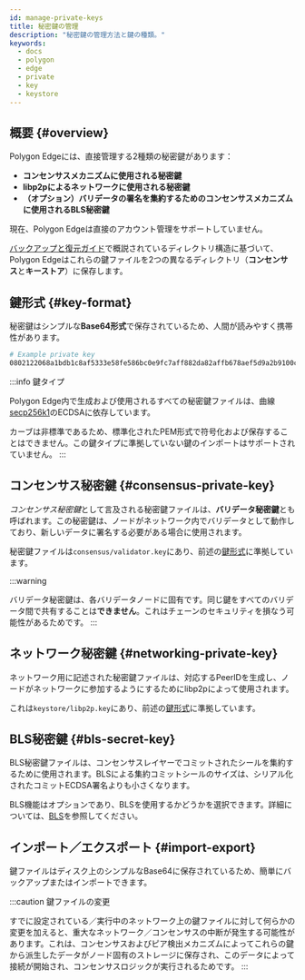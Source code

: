 ```yaml
---
id: manage-private-keys
title: 秘密鍵の管理
description: "秘密鍵の管理方法と鍵の種類。"
keywords:
  - docs
  - polygon
  - edge
  - private
  - key
  - keystore
---
```


## 概要 {#overview}

Polygon Edgeには、直接管理する2種類の秘密鍵があります：

* **コンセンサスメカニズムに使用される秘密鍵**
* **libp2pによるネットワークに使用される秘密鍵**
* **（オプション）バリデータの署名を集約するためのコンセンサスメカニズムに使用されるBLS秘密鍵**

現在、Polygon Edgeは直接のアカウント管理をサポートしていません。

[バックアップと復元ガイド](/docs/edge/working-with-node/backup-restore)で概説されているディレクトリ構造に基づいて、Polygon Edgeはこれらの鍵ファイルを2つの異なるディレクトリ（**コンセンサス**と**キーストア**）に保存します。

## 鍵形式 {#key-format}

秘密鍵はシンプルな**Base64形式**で保存されているため、人間が読みやすく携帯性があります。

```bash
# Example private key
0802122068a1bdb1c8af5333e58fe586bc0e9fc7aff882da82affb678aef5d9a2b9100c0
```

:::info 鍵タイプ

Polygon Edge内で生成および使用されるすべての秘密鍵ファイルは、曲線[secp256k1](https://en.bitcoin.it/wiki/Secp256k1)のECDSAに依存しています。

カーブは非標準であるため、標準化されたPEM形式で符号化および保存することはできません。この鍵タイプに準拠していない鍵のインポートはサポートされていません。
:::
## コンセンサス秘密鍵 {#consensus-private-key}

*コンセンサス秘密鍵*として言及される秘密鍵ファイルは、**バリデータ秘密鍵**とも呼ばれます。この秘密鍵は、ノードがネットワーク内でバリデータとして動作しており、新しいデータに署名する必要がある場合に使用されます。

秘密鍵ファイルは`consensus/validator.key`にあり、前述の[鍵形式](/docs/edge/configuration/manage-private-keys#key-format)に準拠しています。

:::warning

バリデータ秘密鍵は、各バリデータノードに固有です。同じ鍵をすべてのバリデータ間で共有することは<b>できません</b>。これはチェーンのセキュリティを損なう可能性があるためです。
:::

## ネットワーク秘密鍵 {#networking-private-key}

ネットワーク用に記述された秘密鍵ファイルは、対応するPeerIDを生成し、ノードがネットワークに参加するようにするためにlibp2pによって使用されます。

これは`keystore/libp2p.key`にあり、前述の[鍵形式](/docs/edge/configuration/manage-private-keys#key-format)に準拠しています。

## BLS秘密鍵 {#bls-secret-key}

BLS秘密鍵ファイルは、コンセンサスレイヤーでコミットされたシールを集約するために使用されます。BLSによる集約コミットシールのサイズは、シリアル化されたコミットECDSA署名よりも小さくなります。

BLS機能はオプションであり、BLSを使用するかどうかを選択できます。詳細については、[BLS](/docs/edge/consensus/bls)を参照してください。

## インポート／エクスポート {#import-export}

鍵ファイルはディスク上のシンプルなBase64に保存されているため、簡単にバックアップまたはインポートできます。

:::caution 鍵ファイルの変更

すでに設定されている／実行中のネットワーク上の鍵ファイルに対して何らかの変更を加えると、重大なネットワーク／コンセンサスの中断が発生する可能性があります。これは、コンセンサスおよびピア検出メカニズムによってこれらの鍵から派生したデータがノード固有のストレージに保存され、このデータによって接続が開始され、コンセンサスロジックが実行されるためです。
:::